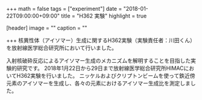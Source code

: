 +++
math = false
tags = ["experiment"]
date = "2018-01-22T09:00:00+09:00"
title = "H362 実験"
highlight = true

[header]
  image = ""
  caption = ""

+++
核異性体（アイソマー）生成に関するH362実験（実験責任者：川田くん）を放射線医学総合研究所において行いました。

<!--more-->

入射核破砕反応によるアイソマー生成のメカニズムを解明することを目指した実験的研究です。
2018年1月22日から29日まで放射線医学総合研究所HIMACにおいてH362実験を行いました。
ニッケルおよびクリプトンビームを使って鉄近傍元素のアイソマーを生成し、各々の元素におけるアイソマー生成比を測定しました。



